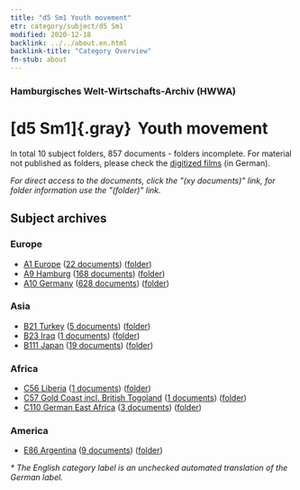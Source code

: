 ```yaml
---
title: "d5 Sm1 Youth movement"
etr: category/subject/d5 Sm1
modified: 2020-12-18
backlink: ../../about.en.html
backlink-title: "Category Overview"
fn-stub: about
---
```


### Hamburgisches Welt-Wirtschafts-Archiv (HWWA)
# [d5 Sm1]{.gray}&#8201; Youth movement&#160; 





In total 10 subject folders, 857 documents - folders incomplete.
For material not published as folders, please check the [digitized films](/film/h1_sh) (in German).

_For direct access to the documents, click the "(xy documents)" link, for folder information use the "(folder)" link._

## Subject archives



### Europe

- [A1 Europe](../../../geo/about.en.html#A1) (<a href="https://dfg-viewer.de/show/?tx_dlf[id]=https://pm20.zbw.eu/mets/sh/1408xx/140892/1442xx/144234/public.mets.en.xml" target="_blank">22 documents</a>) ([folder](http://purl.org/pressemappe20/folder/sh/140892,144234))
- [A9 Hamburg](../../../geo/about.en.html#A9) (<a href="https://dfg-viewer.de/show/?tx_dlf[id]=https://pm20.zbw.eu/mets/sh/1409xx/140905/1442xx/144234/public.mets.en.xml" target="_blank">168 documents</a>) ([folder](http://purl.org/pressemappe20/folder/sh/140905,144234))
- [A10 Germany](../../../geo/about.en.html#A10) (<a href="https://dfg-viewer.de/show/?tx_dlf[id]=https://pm20.zbw.eu/mets/sh/1261xx/126128/1442xx/144234/public.mets.en.xml" target="_blank">628 documents</a>) ([folder](http://purl.org/pressemappe20/folder/sh/126128,144234))

### Asia

- [B21 Turkey](../../../geo/about.en.html#B21) (<a href="https://dfg-viewer.de/show/?tx_dlf[id]=https://pm20.zbw.eu/mets/sh/1411xx/141111/1442xx/144234/public.mets.en.xml" target="_blank">5 documents</a>) ([folder](http://purl.org/pressemappe20/folder/sh/141111,144234))
- [B23 Iraq](../../../geo/about.en.html#B23) (<a href="https://dfg-viewer.de/show/?tx_dlf[id]=https://pm20.zbw.eu/mets/sh/1411xx/141113/1442xx/144234/public.mets.en.xml" target="_blank">1 documents</a>) ([folder](http://purl.org/pressemappe20/folder/sh/141113,144234))
- [B111 Japan](../../../geo/about.en.html#B111) (<a href="https://dfg-viewer.de/show/?tx_dlf[id]=https://pm20.zbw.eu/mets/sh/1412xx/141272/1442xx/144234/public.mets.en.xml" target="_blank">19 documents</a>) ([folder](http://purl.org/pressemappe20/folder/sh/141272,144234))

### Africa

- [C56 Liberia](../../../geo/about.en.html#C56) (<a href="https://dfg-viewer.de/show/?tx_dlf[id]=https://pm20.zbw.eu/mets/sh/1414xx/141405/1442xx/144234/public.mets.en.xml" target="_blank">1 documents</a>) ([folder](http://purl.org/pressemappe20/folder/sh/141405,144234))
- [C57 Gold Coast incl. British Togoland](../../../geo/about.en.html#C57) (<a href="https://dfg-viewer.de/show/?tx_dlf[id]=https://pm20.zbw.eu/mets/sh/1414xx/141406/1442xx/144234/public.mets.en.xml" target="_blank">1 documents</a>) ([folder](http://purl.org/pressemappe20/folder/sh/141406,144234))
- [C110 German East Africa](../../../geo/about.en.html#C110) (<a href="https://dfg-viewer.de/show/?tx_dlf[id]=https://pm20.zbw.eu/mets/sh/1414xx/141471/1442xx/144234/public.mets.en.xml" target="_blank">3 documents</a>) ([folder](http://purl.org/pressemappe20/folder/sh/141471,144234))

### America

- [E86 Argentina](../../../geo/about.en.html#E86) (<a href="https://dfg-viewer.de/show/?tx_dlf[id]=https://pm20.zbw.eu/mets/sh/1416xx/141692/1442xx/144234/public.mets.en.xml" target="_blank">9 documents</a>) ([folder](http://purl.org/pressemappe20/folder/sh/141692,144234))


_* The English category label is an unchecked automated translation of the German label._

